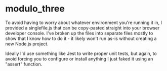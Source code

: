 # modulo_three

To avoid having to worry about whatever environment you're running it in, I provided a singlefile.js that can be copy-pasted straight into your browser developer console. I've broken up the files into separate files mostly to show that I know how to do it - it likely won't run as-is without creating a new Node.js project.

Ideally I'd use something like Jest to write proper unit tests, but again, to avoid forcing you to configure or install anything I just faked it using an "assert" function.